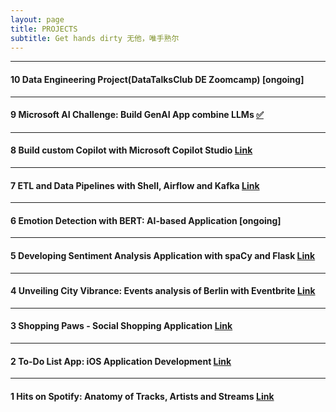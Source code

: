 ```yaml
---
layout: page
title: PROJECTS
subtitle: Get hands dirty 无他，唯手熟尔
---
```


<!-- #### 7 Build ChatBot in Less Than 100 Lines of Code [ongoing] -->
<!-- Automated System for Weather Forcasting [Link](_posts/2024-01-02-Automated-System-for-Weather-Forcasting.md) -->

<!-- Build a Custom GPT from Scrach [ongoing] -->
---

#### 10 Data Engineering Project(DataTalksClub DE Zoomcamp) [ongoing]

---

#### 9 Microsoft AI Challenge: Build GenAI App combine LLMs [✅](https://learn.microsoft.com/en-us/training/challenges?id=da09d3ca-a2bb-47dc-ba42-bea77b386a3d)

---

#### 8 Build custom Copilot with Microsoft Copilot Studio [Link](_posts/2024-03-19-Build-custom-Copilot-with-Microsoft-Copilot-Studio.md)

---

#### 7 ETL and Data Pipelines with Shell, Airflow and Kafka [Link](_posts/2024-01-02-ETL-and-Data-Pipelines-with-Shell-Airflow-and-Kafka.md)

---

#### 6 Emotion Detection with BERT: AI-based Application [ongoing]

<!-- (_posts/2024-03-01-Emotion-Detection-AI-Based-Web-Development.md) -->

---

#### 5 Developing Sentiment Analysis Application with spaCy and Flask [Link](_posts/2023-12-01-Sentiment-Analysis-spaCy-Flask.md)

---

#### 4 Unveiling City Vibrance: Events analysis of Berlin with Eventbrite [Link](_posts/2023-05-30-Unveil-City-Vibrance.md)

---

#### 3 Shopping Paws - Social Shopping Application [Link](https://github.com/3-paws/3p.git)

---

#### 2 To-Do List App: iOS Application Development [Link](_posts/2023-01-20-iOS-Application-Development.md)

---

#### 1 Hits on Spotify: Anatomy of Tracks, Artists and Streams [Link](_posts/2022-08-01-Hits-on-Spotify.md)
